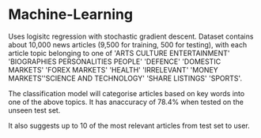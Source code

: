 # Machine-Learning

Uses logisitc regression with stochastic gradient descent. Dataset contains about 10,000 news articles (9,500 for training, 500 for testing), with each article topic belonging to one of 'ARTS CULTURE ENTERTAINMENT' 'BIOGRAPHIES PERSONALITIES PEOPLE' 'DEFENCE' 'DOMESTIC MARKETS' 'FOREX MARKETS' 'HEALTH' 'IRRELEVANT' 'MONEY MARKETS''SCIENCE AND TECHNOLOGY' 'SHARE LISTINGS' 'SPORTS'. 

The classification model will categorise articles based on key words into one of the above topics. It has anaccuracy of 78.4% when tested on the unseen test set.

It also suggests up to 10 of the most relevant articles from test set to user.
